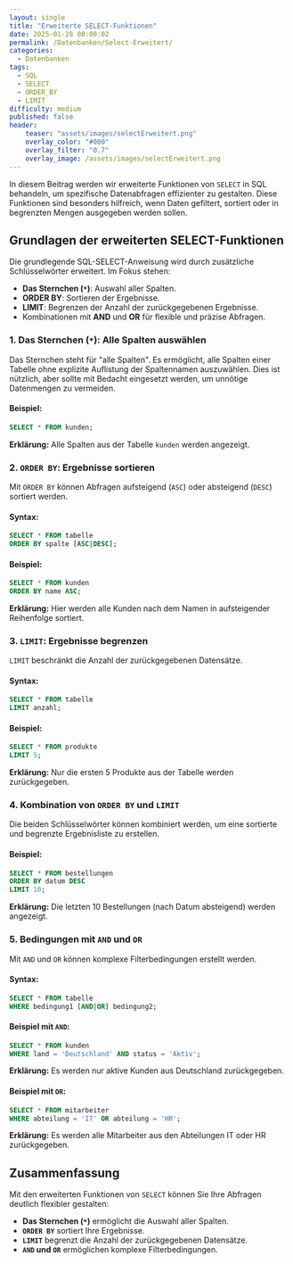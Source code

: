 ```yaml
---
layout: single
title: "Erweiterte SELECT-Funktionen"
date: 2025-01-28 00:00:02
permalink: /Datenbanken/Select-Erweitert/
categories:
  - Datenbanken
tags:
  - SQL
  - SELECT
  - ORDER_BY
  - LIMIT
difficulty: medium
published: false
header:
    teaser: "assets/images/selectErweitert.png"
    overlay_color: "#000"
    overlay_filter: "0.7"
    overlay_image: /assets/images/selectErweitert.png
---
```


In diesem Beitrag werden wir erweiterte Funktionen von `SELECT` in SQL behandeln, um spezifische Datenabfragen effizienter zu gestalten. Diese Funktionen sind besonders hilfreich, wenn Daten gefiltert, sortiert oder in begrenzten Mengen ausgegeben werden sollen.

## Grundlagen der erweiterten SELECT-Funktionen
Die grundlegende SQL-SELECT-Anweisung wird durch zusätzliche Schlüsselwörter erweitert. Im Fokus stehen:

- **Das Sternchen (`*`)**: Auswahl aller Spalten.
- **ORDER BY**: Sortieren der Ergebnisse.
- **LIMIT**: Begrenzen der Anzahl der zurückgegebenen Ergebnisse.
- Kombinationen mit **AND** und **OR** für flexible und präzise Abfragen.

### 1. Das Sternchen (`*`): Alle Spalten auswählen
Das Sternchen steht für "alle Spalten". Es ermöglicht, alle Spalten einer Tabelle ohne explizite Auflistung der Spaltennamen auszuwählen. Dies ist nützlich, aber sollte mit Bedacht eingesetzt werden, um unnötige Datenmengen zu vermeiden.

#### Beispiel:
```sql
SELECT * FROM kunden;
```
**Erklärung:** Alle Spalten aus der Tabelle `kunden` werden angezeigt.

### 2. `ORDER BY`: Ergebnisse sortieren
Mit `ORDER BY` können Abfragen aufsteigend (`ASC`) oder absteigend (`DESC`) sortiert werden.

#### Syntax:
```sql
SELECT * FROM tabelle
ORDER BY spalte [ASC|DESC];
```

#### Beispiel:
```sql
SELECT * FROM kunden
ORDER BY name ASC;
```
**Erklärung:** Hier werden alle Kunden nach dem Namen in aufsteigender Reihenfolge sortiert.

### 3. `LIMIT`: Ergebnisse begrenzen
`LIMIT` beschränkt die Anzahl der zurückgegebenen Datensätze.

#### Syntax:
```sql
SELECT * FROM tabelle
LIMIT anzahl;
```

#### Beispiel:
```sql
SELECT * FROM produkte
LIMIT 5;
```
**Erklärung:** Nur die ersten 5 Produkte aus der Tabelle werden zurückgegeben.

### 4. Kombination von `ORDER BY` und `LIMIT`
Die beiden Schlüsselwörter können kombiniert werden, um eine sortierte und begrenzte Ergebnisliste zu erstellen.

#### Beispiel:
```sql
SELECT * FROM bestellungen
ORDER BY datum DESC
LIMIT 10;
```
**Erklärung:** Die letzten 10 Bestellungen (nach Datum absteigend) werden angezeigt.

### 5. Bedingungen mit `AND` und `OR`
Mit `AND` und `OR` können komplexe Filterbedingungen erstellt werden.

#### Syntax:
```sql
SELECT * FROM tabelle
WHERE bedingung1 [AND|OR] bedingung2;
```

#### Beispiel mit `AND`:
```sql
SELECT * FROM kunden
WHERE land = 'Deutschland' AND status = 'Aktiv';
```
**Erklärung:** Es werden nur aktive Kunden aus Deutschland zurückgegeben.

#### Beispiel mit `OR`:
```sql
SELECT * FROM mitarbeiter
WHERE abteilung = 'IT' OR abteilung = 'HR';
```
**Erklärung:** Es werden alle Mitarbeiter aus den Abteilungen IT oder HR zurückgegeben.

## Zusammenfassung
Mit den erweiterten Funktionen von `SELECT` können Sie Ihre Abfragen deutlich flexibler gestalten:

- **Das Sternchen (`*`)** ermöglicht die Auswahl aller Spalten.
- **`ORDER BY`** sortiert Ihre Ergebnisse.
- **`LIMIT`** begrenzt die Anzahl der zurückgegebenen Datensätze.
- **`AND` und `OR`** ermöglichen komplexe Filterbedingungen.